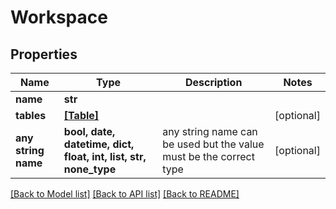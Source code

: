 # Workspace


## Properties
Name | Type | Description | Notes
------------ | ------------- | ------------- | -------------
**name** | **str** |  | 
**tables** | [**[Table]**](Table.md) |  | [optional] 
**any string name** | **bool, date, datetime, dict, float, int, list, str, none_type** | any string name can be used but the value must be the correct type | [optional]

[[Back to Model list]](../README.md#documentation-for-models) [[Back to API list]](../README.md#documentation-for-api-endpoints) [[Back to README]](../README.md)


